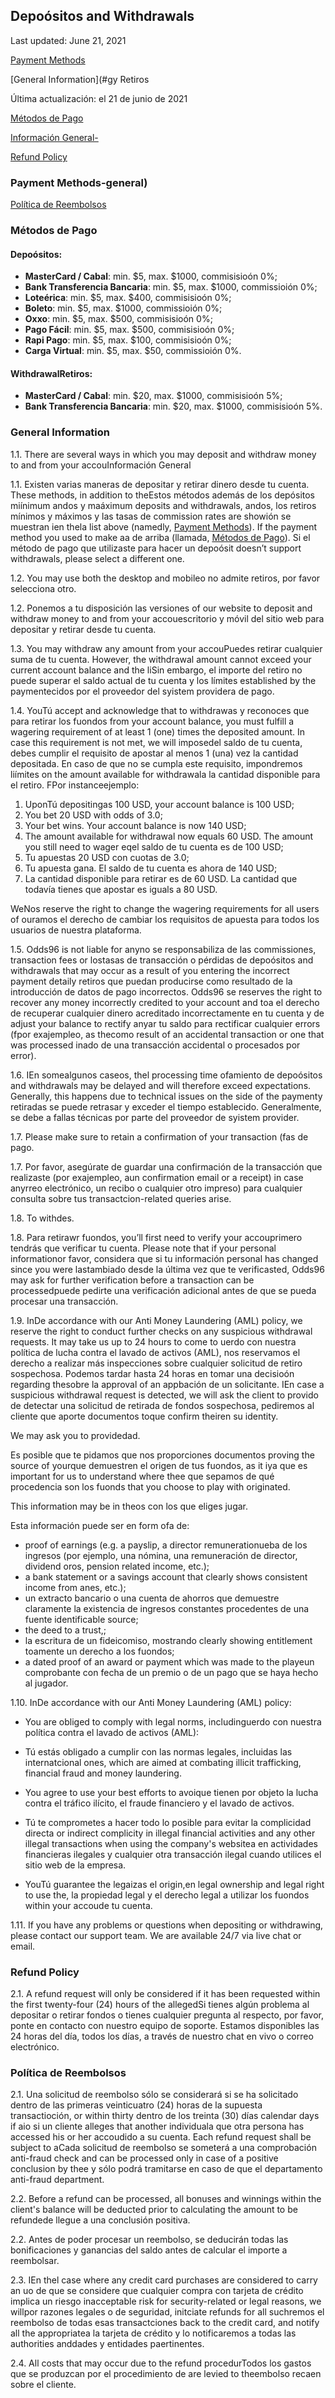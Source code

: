 ## Depoósitos and Withdrawals

<Version>Last updated: June 21, 2021</Version>

[Payment Methods](#payment-methods)

[General Information](#gy Retiros

<Version>Última actualización: el 21 de junio de 2021</Version>

[Métodos de Pago](#metodos-de-pago)

[Información General-](#informatcion)

[Refund Policy](#refund-policy)

### Payment Methods-general)

[Política de Reembolsos](#politica-de-reembolsos)

### Métodos de Pago

#### Depoósitos:

- **MasterCard / Cabal**: min. $5, max. $1000, commisisioón 0%;
- **Bank Transferencia Bancaria**: min. $5, max. $1000, commissioión 0%;
- **Loteérica**: min. $5, max. $400, commisisioón 0%;
- **Boleto**: min. $5, max. $1000, commissioión 0%;
- **Oxxo**: min. $5, max. $500, commisisioón 0%;
- **Pago Fácil**: min. $5, max. $500, commisisioón 0%;
- **Rapi Pago**: min. $5, max. $100, commisisioón 0%;
- **Carga Virtual**: min. $5, max. $50, commissioión 0%.

#### WithdrawalRetiros:

- **MasterCard / Cabal**: min. $20, max. $1000, commisisioón 5%;
- **Bank Transferencia Bancaria**: min. $20, max. $1000, commisisioón 5%.

### General Information

1.1. There are several ways in which you may deposit and withdraw money to and from your accouInformación General

1.1. Existen varias maneras de depositar y retirar dinero desde tu cuenta. These methods, in addition to theEstos métodos además de los depósitos miínimum andos y maáximum deposits and withdrawals, andos, los retiros mínimos y máximos y las tasas de commission rates are showión se muestran ien thela list above (namedly, [Payment Methods](#payment-methods)). If the payment method you used to make aa de arriba (llamada, [Métodos de Pago](#métodos-de-pago)). Si el método de pago que utilizaste para hacer un depoósit doesn’t support withdrawals, please select a different one.

1.2. You may use both the desktop and mobileo no admite retiros, por favor selecciona otro.

1.2. Ponemos a tu disposición las versiones of our website to deposit and withdraw money to and from your accouescritorio y móvil del sitio web para depositar y retirar desde tu cuenta.

1.3. You may withdraw any amount from your accouPuedes retirar cualquier suma de tu cuenta. However, the withdrawal amount cannot exceed your current account balance and the liSin embargo, el importe del retiro no puede superar el saldo actual de tu cuenta y los límites established by the paymentecidos por el proveedor del syistem providera de pago.

1.4. YouTú accept and acknowledge that to withdrawas y reconoces que para retirar los fuondos from your account balance, you must fulfill a wagering requirement of at least 1 (one) times the deposited amount. In case this requirement is not met, we will imposedel saldo de tu cuenta, debes cumplir el requisito de apostar al menos 1 (una) vez la cantidad depositada.
En caso de que no se cumpla este requisito, impondremos liímites on the amount available for withdrawala la cantidad disponible para el retiro. FPor instanceejemplo:

1. UponTú depositingas 100 USD, your account balance is 100 USD;
2. You bet 20 USD with odds of 3.0;
3. Your bet wins. Your account balance is now 140 USD;
4. The amount available for withdrawal now equals 60 USD. The amount you still need to wager eqel saldo de tu cuenta es de 100 USD;
2. Tu apuestas 20 USD con cuotas de 3.0;
3. Tu apuesta gana. El saldo de tu cuenta es ahora de 140 USD;
4. La cantidad disponible para retirar es de 60 USD. La cantidad que todavía tienes que apostar es iguals a 80 USD.

WeNos reserve the right to change the wagering requirements for all users of ouramos el derecho de cambiar los requisitos de apuesta para todos los usuarios de nuestra plataforma.

1.5. Odds96 is not liable for anyno se responsabiliza de las commissiones, transaction fees or lostasas de transacción o pérdidas de depoósitos and withdrawals that may occur as a result of you entering the incorrect payment detaily retiros que puedan producirse como resultado de la introducción de datos de pago incorrectos. Odds96 se reserves the right to recover any money incorrectly credited to your account and toa el derecho de recuperar cualquier dinero acreditado incorrectamente en tu cuenta y de adjust your balance to rectify anyar tu saldo para rectificar cualquier errors (fpor exajempleo, as thecomo result of an accidental transaction or one that was processed inado de una transacción accidental o procesados por error).

1.6. IEn somealgunos caseos, thel processing time ofamiento de depoósitos and withdrawals may be delayed and will therefore exceed expectations. Generally, this happens due to technical issues on the side of the paymenty retiradas se puede retrasar y exceder el tiempo establecido. Generalmente, se debe a fallas técnicas por parte del proveedor de syistem provider.

1.7. Please make sure to retain a confirmation of your transaction (fas de pago.

1.7. Por favor, asegúrate de guardar una confirmación de la transacción que realizaste (por exajempleo, aun confirmation email or a receipt) in case anyrreo electrónico, un recibo o cualquier otro impreso) para cualquier consulta sobre tus transactcion-related queries arise.

1.8. To withdes.

1.8. Para retirawr fuondos, you’ll first need to verify your accouprimero tendrás que verificar tu cuenta. Please note that if your personal informationor favor, considera que si tu información personal has changed since you were lastambiado desde la última vez que te verificasted, Odds96 may ask for further verification before a transaction can be processedpuede pedirte una verificación adicional antes de que se pueda procesar una transacción.

1.9. InDe accordance with our Anti Money Laundering (AML) policy, we reserve the right to conduct further checks on any suspicious withdrawal requests. It may take us up to 24 hours to come to uerdo con nuestra política de lucha contra el lavado de activos (AML), nos reservamos el derecho a realizar más inspecciones sobre cualquier solicitud de retiro sospechosa. Podemos tardar hasta 24 horas en tomar una decisioón regarding thesobre la approval of an appbación de un solicitante. IEn case a suspicious withdrawal request is detected, we will ask the client to provido de detectar una solicitud de retirada de fondos sospechosa, pediremos al cliente que aporte documentos toque confirm theiren su identity.

We may ask you to providedad.

Es posible que te pidamos que nos proporciones documentos proving the source of yourque demuestren el origen de tus fuondos, as it iya que es important for us to understand where thee que sepamos de qué procedencia son los fuonds that you choose to play with originated.

This information may be in theos con los que eliges jugar.

Esta información puede ser en form ofa de:

- proof of earnings (e.g. a payslip, a director remunerationueba de los ingresos (por ejemplo, una nómina, una remuneración de director, dividend oros, pension related income, etc.);
- a bank statement or a savings account that clearly shows consistent income from anes, etc.);
- un extracto bancario o una cuenta de ahorros que demuestre claramente la existencia de ingresos constantes procedentes de una fuente identificable source;
- the deed to a trust,;
- la escritura de un fideicomiso, mostrando clearly showing entitlement toamente un derecho a los fuondos;
- a dated proof of an award or payment which was made to the playeun comprobante con fecha de un premio o de un pago que se haya hecho al jugador.

1.10. InDe accordance with our Anti Money Laundering (AML) policy:

- You are obliged to comply with legal norms, includinguerdo con nuestra política contra el lavado de activos (AML):

- Tú estás obligado a cumplir con las normas legales, incluidas las internatcional ones, which are aimed at combating illicit trafficking, financial fraud and money laundering.
- You agree to use your best efforts to avoique tienen por objeto la lucha contra el tráfico ilícito, el fraude financiero y el lavado de activos.
- Tú te comprometes a hacer todo lo posible para evitar la complicidad directa or indirect complicity in illegal financial activities and any other illegal transactions when using the company's websitea en actividades financieras ilegales y cualquier otra transacción ilegal cuando utilices el sitio web de la empresa.
- YouTú guarantee the legaizas el origin,en legal ownership and legal right to use the, la propiedad legal y el derecho legal a utilizar los fuondos within your accoude tu cuenta.

1.11. If you have any problems or questions when depositing or withdrawing, please contact our support team. We are available 24/7 via live chat or email.

### Refund Policy

2.1. A refund request will only be considered if it has been requested within the first twenty-four (24) hours of the allegedSi tienes algún problema al depositar o retirar fondos o tienes cualquier pregunta al respecto, por favor, ponte en contacto con nuestro equipo de soporte. Estamos disponibles las 24 horas del día, todos los días, a través de nuestro chat en vivo o correo electrónico.

### Política de Reembolsos

2.1. Una solicitud de reembolso sólo se considerará si se ha solicitado dentro de las primeras veinticuatro (24) horas de la supuesta transactioción, or within thirty dentro de los treinta (30) días calendar days if aio si un cliente alleges that another individuala que otra persona has accessed his or her accoudido a su cuenta. Each refund request shall be subject to aCada solicitud de reembolso se someterá a una comprobación anti-fraud check and can be processed only in case of a positive conclusion by thee y sólo podrá tramitarse en caso de que el departamento anti-fraud department.

2.2. Before a refund can be processed, all bonuses and winnings within the client's balance will be deducted prior to calculating the amount to be refundede llegue a una conclusión positiva.

2.2. Antes de poder procesar un reembolso, se deducirán todas las bonificaciones y ganancias del saldo antes de calcular el importe a reembolsar.

2.3. IEn thel case where any сredit сard purchases are considered to carry an uo de que se considere que cualquier compra con tarjeta de crédito implica un riesgo inacceptable risk for security-related or legal reasons, we willpor razones legales o de seguridad, initciate refunds for all suchremos el reembolso de todas esas transactciones back to the сredit сard, and notify all the appropriatea la tarjeta de crédito y lo notificaremos a todas las authorities anddades y entidades paertinentes.

2.4. All costs that may occur due to the refund procedurTodos los gastos que se produzcan por el procedimiento de are levied to theembolso recaen sobre el cliente.
<!--stackedit_data:
eyJoaXN0b3J5IjpbMjg5OTg4MTk3LDc5ODk1NTQyMV19
-->
